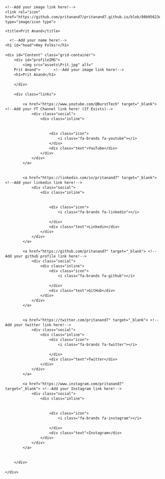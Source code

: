 <!DOCTYPE html>
<html lang="en">

<head>
    <meta charset="UTF-8">
    <meta http-equiv="X-UA-Compatible" content="IE=edge">
    <meta name="viewport" content="width=device-width, initial-scale=1.0">
    <link rel="stylesheet" href="https://cdnjs.cloudflare.com/ajax/libs/font-awesome/4.7.0/css/font-awesome.min.css">
    <script src="https://kit.fontawesome.com/dd815888da.js" crossorigin="anonymous"></script>
   
    <!--Add your image link here!-->
    <link rel="icon" href="https://github.com/pritanand7/pritanand7.github.io/blob/80b95623e84a15b520a10e11ae782d5b54df7d71/assets/Prit.jpg" type="image/icon type">


   
   <!--Add your name here!-->
    <title>Prit Anand</title>


<style>
#head {
    color: rgb(253, 249, 249);
    margin-top: 8%;
    text-align: center;
    font-size: 50px;
}

body {
    background-image: url("https://github.com/pritanand7/pritanand7.github.io/blob/80b95623e84a15b520a10e11ae782d5b54df7d71/assets/Background.png");  
    background-repeat: no-repeat;
    background-size: cover;
    background-blend-mode: lighten;
    background-attachment: fixed;
    font-family: Inter, sans-serif;
}

img {
    border-radius: 50%;
    box-shadow: 3px 3px rgba(56, 56, 56, 0.575);
    margin-top: 9%;
    width: 500px;
}

#profileIMG {
    margin-left: 8%;
}


/* #Content {
    display: flex;
    flex-direction: row;
} */

#Content .links {
    /* margin-left: 8%; */
    margin-top: 2%;
    font-family: 'Lucida Sans', 'Lucida Sans Regular', 'Lucida Grande', 'Lucida Sans Unicode', Geneva, Verdana, sans-serif;
    font-weight: bold;
    height: fit-content;
    width: 100%;
}

.social {
    margin: 50px;
    background-color: white;
    border-radius: 15px;
    box-shadow: 2px 2px rgba(0, 0, 0, 0.581);
    text-decoration: none;
    padding: 2%;
}

.social:hover {
    background-color: rgb(40, 40, 40);
    color: white;
}

a {
    text-decoration: none;
    color: rgb(40, 40, 40);
}

.inline {
    display: flex;
    flex-direction: row;
}

.text {
    margin-left: 40%;
    font-size: 18px;
    font-family: 'Segoe UI', Tahoma, Geneva, Verdana, sans-serif;
}

.icon {
    font-size: 30px;
}

.grid-container {
    display: grid;
    grid-template-columns: auto auto;
    grid-template-columns: repeat(auto-fit, minmax(300px, 1fr));
}

.grid-container>div {
    text-align: center;
}

@media only screen and (min-width: 600px) {
    img {
        width: 50%;
    }
    #head {
        font-size: 50px;
    }
}

@media only screen and (max-width: 600px) {
    img {
        width: 55%;
    }
    #head {
        font-size: 38px;
    }
}  
</style>

</head>

<body>

      <!--Add your name here!-->
    <h1 id="head">Hey Folks!</h1>

    <div id="Content" class="grid-container">
        <div id="profileIMG">
            <img src="assets\Prit.jpg" alt="
        Prit Anand">      <!--Add your image link here!-->
        <h1>Prit Anand</h1>

        </div>

        <div class="links">

            <a href="https://www.youtube.com/@BurstTech" target="_blank">   <!--Add your YT Channel link here! (If Exists)-->
                <div class="social">
                    <div class="inline">


                        <div class="icon">
                            <i class="fa-brands fa-youtube"></i>
                        </div>
                        <div class="text">YouTube</div>
                    </div>
                </div>
            </a>


            <a href="https://linkedin.com/in/pritanand7" target="_blank">   <!--Add your linkedin link here!-->
                <div class="social">
                    <div class="inline">


                        <div class="icon">
                            <i class="fa-brands fa-linkedin"></i>

                        </div>
                        <div class="text">Linkedin</div>
                    </div>
                </div>
            </a>

            <a href="https://github.com/pritanand7" target="_blank"> <!--Add your github profile link here!-->
                <div class="social">
                    <div class="inline">
                        <div class="icon">
                            <i class="fa-brands fa-github"></i>

                        </div>
                        <div class="text">GitHub</div>
                    </div>
                </div>
            </a>

            
            <a href="https://twitter.com/pritanand7" target="_blank"> <!--Add your twitter link here!-->
                <div class="social">
                    <div class="inline">
                        <div class="icon">
                            <i class="fa-brands fa-twitter"></i>
                            
                        </div>
                        <div class="text">Twitter</div>
                    </div>
                </div>
            </a>
            
            <a href="https://www.instagram.com/pritanand7" target="_blank"> <!--Add your Instagram link here!-->
                <div class="social">
                    <div class="inline">


                        <div class="icon">
                            <i class="fa-brands fa-instagram"></i>

                        </div>
                        <div class="text">Instagram</div>
                    </div>
                </div>
            </a>


        </div>

    </div>





</body>

</html>
